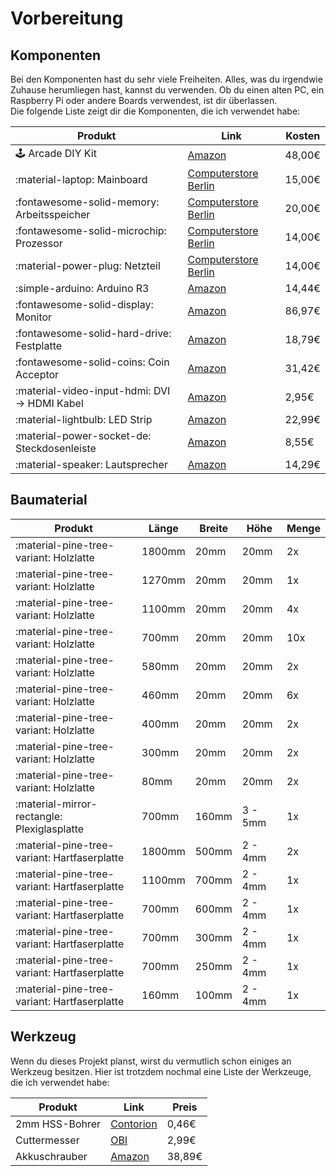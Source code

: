 # Vorbereitung

## Komponenten

Bei den Komponenten hast du sehr viele Freiheiten. Alles, was du irgendwie Zuhause herumliegen hast, kannst du
verwenden. Ob du einen alten PC, ein Raspberry Pi oder andere Boards verwendest, ist dir überlassen.  
Die folgende Liste zeigt dir die Komponenten, die ich verwendet habe:  


| Produkt                                       | Link                                                                                                                             | Kosten |
|-----------------------------------------------|----------------------------------------------------------------------------------------------------------------------------------|--------|
| :joystick: Arcade DIY Kit                     | [Amazon](https://www.amazon.de/dp/B08HLTPT2C/)                                                                                   | 48,00€ |
| :material-laptop: Mainboard                   | [Computerstore Berlin](https://computerstoreberlin.de/HP-ProDesk-400-G2-MT-780323-001-MS-7860-Ver12-Mainboard-Sockel-1150-77065) | 15,00€ |
| :fontawesome-solid-memory: Arbeitsspeicher    | [Computerstore Berlin](https://computerstoreberlin.de/16-GB-2x8GB-RAM-240pin-DDR3-1600-PC3-12800-31452)                          | 20,00€ |
| :fontawesome-solid-microchip: Prozessor       | [Computerstore Berlin](https://computerstoreberlin.de/Intel-Core-i3-4370T-2x-330GHz-SR1TB-Haswell-CPU-Sockel-1150-330366)        | 14,00€ |
| :material-power-plug: Netzteil                | [Computerstore Berlin](https://computerstoreberlin.de/HP-Lite-On-PS-4281-1HA-901909-001-Netzteil-280-Watt-80-320981)             | 14,00€ |
| :simple-arduino: Arduino R3                   | [Amazon](https://www.amazon.de/dp/B0BJKDQ1VY)                                                                                    | 14,44€ |
| :fontawesome-solid-display: Monitor           | [Amazon](https://www.amazon.de/dp/B09VD9P2Q3)                                                                                    | 86,97€ |
| :fontawesome-solid-hard-drive: Festplatte     | [Amazon](https://www.amazon.de/dp/B01D3ACIR6)                                                                                    | 18,79€ |
| :fontawesome-solid-coins: Coin Acceptor       | [Amazon](https://www.amazon.de/dp/B07WC2HXJ3)                                                                                    | 31,42€ |
| :material-video-input-hdmi: DVI -> HDMI Kabel | [Amazon](https://www.amazon.de/dp/B0CT5SLM9P)                                                                                    | 2,95€  |
| :material-lightbulb: LED Strip                | [Amazon](https://www.amazon.de/dp/B07L9RZ7F1)                                                                                    | 22,99€ |
| :material-power-socket-de: Steckdosenleiste   | [Amazon](https://www.amazon.de/dp/B00CWZQLFY)                                                                                    | 8,55€  |
| :material-speaker: Lautsprecher               | [Amazon](https://www.amazon.de/dp/B07D7TV5J3)                                                                                    | 14,29€ |

## Baumaterial

| Produkt                                      | Länge  | Breite | Höhe    | Menge |
|----------------------------------------------|--------|--------|---------|-------|
| :material-pine-tree-variant: Holzlatte       | 1800mm | 20mm   | 20mm    | 2x    |
| :material-pine-tree-variant: Holzlatte       | 1270mm | 20mm   | 20mm    | 1x    |
| :material-pine-tree-variant: Holzlatte       | 1100mm | 20mm   | 20mm    | 4x    |
| :material-pine-tree-variant: Holzlatte       | 700mm  | 20mm   | 20mm    | 10x   |
| :material-pine-tree-variant: Holzlatte       | 580mm  | 20mm   | 20mm    | 2x    |
| :material-pine-tree-variant:  Holzlatte      | 460mm  | 20mm   | 20mm    | 6x    |
| :material-pine-tree-variant: Holzlatte       | 400mm  | 20mm   | 20mm    | 2x    |
| :material-pine-tree-variant: Holzlatte       | 300mm  | 20mm   | 20mm    | 2x    |
| :material-pine-tree-variant: Holzlatte       | 80mm   | 20mm   | 20mm    | 2x    |
| :material-mirror-rectangle: Plexiglasplatte  | 700mm  | 160mm  | 3 - 5mm | 1x    |
| :material-pine-tree-variant: Hartfaserplatte | 1800mm | 500mm  | 2 - 4mm | 2x    |
| :material-pine-tree-variant: Hartfaserplatte | 1100mm | 700mm  | 2 - 4mm | 1x    |
| :material-pine-tree-variant: Hartfaserplatte | 700mm  | 600mm  | 2 - 4mm | 1x    |
| :material-pine-tree-variant: Hartfaserplatte | 700mm  | 300mm  | 2 - 4mm | 1x    |
| :material-pine-tree-variant: Hartfaserplatte | 700mm  | 250mm  | 2 - 4mm | 1x    |
| :material-pine-tree-variant: Hartfaserplatte | 160mm  | 100mm  | 2 - 4mm | 1x    |

## Werkzeug

Wenn du dieses Projekt planst, wirst du vermutlich schon einiges an Werkzeug besitzen. Hier ist trotzdem nochmal eine Liste
der Werkzeuge, die ich verwendet habe:

| Produkt        | Link                                                                                                                       | Preis  |
|----------------|----------------------------------------------------------------------------------------------------------------------------|--------|
| 2mm HSS-Bohrer | [Contorion](https://www.contorion.de/p/holex-spiralbohrer-hss-rollgewalzt-n-c99030823?diameter_mm=2&simple_sku=66714661x1) | 0,46€  |
| Cuttermesser   | [OBI](https://www.obi.de/p/9258401/obi-cuttermesser)                                                                       | 2,99€  |
| Akkuschrauber  | [Amazon](https://www.amazon.de/dp/B07MMBKG7C)                                                                              | 38,89€ |